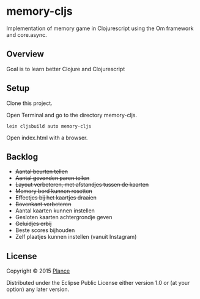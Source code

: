 # memory-cljs

Implementation of memory game in Clojurescript using the Om framework and core.async.

## Overview

Goal is to learn better Clojure and Clojurescript

## Setup

Clone this project.

Open Terminal and go to the directory memory-cljs.

```
lein cljsbuild auto memory-cljs
```

Open index.html with a browser.

## Backlog

* ~~Aantal beurten tellen~~
* ~~Aantal gevonden paren tellen~~
* ~~Layout verbeteren, met afstandjes tussen de kaarten~~
* ~~Memory bord kunnen resetten~~
* ~~Effectjes bij het kaartjes draaien~~
* ~~Bovenkant verbeteren~~
* Aantal kaarten kunnen instellen
* Gesloten kaarten achtergrondje geven
* ~~Geluidjes erbij~~
* Beste scores bijhouden
* Zelf plaatjes kunnen instellen (vanuit Instagram)

## License

Copyright © 2015 [Plance](http://www.plance.nl)

Distributed under the Eclipse Public License either version 1.0 or (at your option) any later version.
